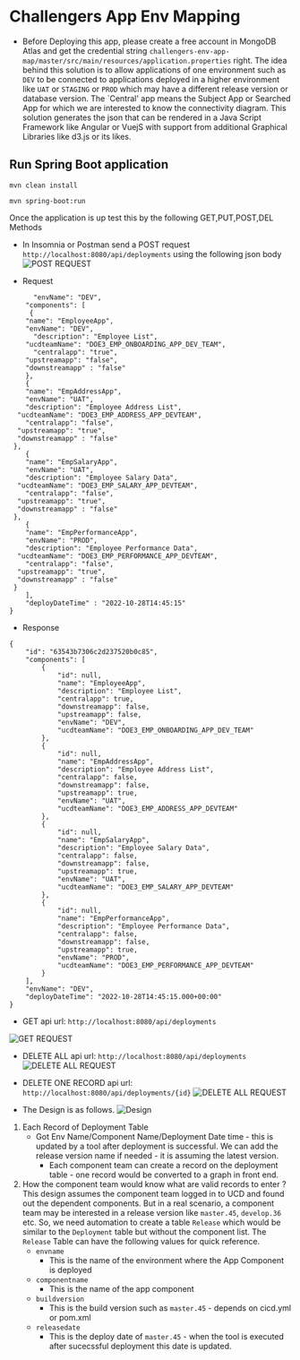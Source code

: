 # Challengers App Env Mapping

- Before Deploying this app, please create a free account in MongoDB Atlas and get the credential string `challengers-env-app-map/master/src/main/resources/application.properties` right. The idea behind this solution is to allow applications of one environment such as `DEV` to be connected to applications deployed in a higher environment like `UAT` or `STAGING` or `PROD` which may have a different release version or database version. The `Central' app means the Subject App or Searched App for which we are interested to know the connectivity diagram. This solution generates the json that can be rendered in a Java Script Framework like Angular or VuejS with support from additional Graphical Libraries like d3.js or its likes.

## Run Spring Boot application
```
mvn clean install
```
```
mvn spring-boot:run
```
Once the application is up test this by the following GET,PUT,POST,DEL Methods

- In Insomnia or Postman send a POST request `http://localhost:8080/api/deployments` using the following json body
![POST REQUEST](images/post_request.png)

- Request
```{
	  "envName": "DEV",
	"components": [
 	 {	
  	"name": "EmployeeApp",
  	"envName": "DEV",
	  "description": "Employee List",
    "ucdteamName": "DOE3_EMP_ONBOARDING_APP_DEV_TEAM",
	  "centralapp": "true",
    "upstreamapp": "false",
    "downstreamapp" : "false"
    },
	{
	"name": "EmpAddressApp",
	"envName": "UAT",
	"description": "Employee Address List",
  "ucdteamName": "DOE3_EMP_ADDRESS_APP_DEVTEAM",
	"centralapp": "false",
  "upstreamapp": "true",
  "downstreamapp" : "false"
 },
	{
	"name": "EmpSalaryApp",
	"envName": "UAT",
	"description": "Employee Salary Data",
  "ucdteamName": "DOE3_EMP_SALARY_APP_DEVTEAM",
	"centralapp": "false",
  "upstreamapp": "true",
  "downstreamapp" : "false"
 },
	{
	"name": "EmpPerformanceApp",
	"envName": "PROD",
	"description": "Employee Performance Data",
  "ucdteamName": "DOE3_EMP_PERFORMANCE_APP_DEVTEAM",
	"centralapp": "false",
  "upstreamapp": "true",
  "downstreamapp" : "false"
 }
	],
	"deployDateTime" : "2022-10-28T14:45:15"
}
```
- Response
```
{
	"id": "63543b7306c2d237520b0c85",
	"components": [
		{
			"id": null,
			"name": "EmployeeApp",
			"description": "Employee List",
			"centralapp": true,
			"downstreamapp": false,
			"upstreamapp": false,
			"envName": "DEV",
			"ucdteamName": "DOE3_EMP_ONBOARDING_APP_DEV_TEAM"
		},
		{
			"id": null,
			"name": "EmpAddressApp",
			"description": "Employee Address List",
			"centralapp": false,
			"downstreamapp": false,
			"upstreamapp": true,
			"envName": "UAT",
			"ucdteamName": "DOE3_EMP_ADDRESS_APP_DEVTEAM"
		},
		{
			"id": null,
			"name": "EmpSalaryApp",
			"description": "Employee Salary Data",
			"centralapp": false,
			"downstreamapp": false,
			"upstreamapp": true,
			"envName": "UAT",
			"ucdteamName": "DOE3_EMP_SALARY_APP_DEVTEAM"
		},
		{
			"id": null,
			"name": "EmpPerformanceApp",
			"description": "Employee Performance Data",
			"centralapp": false,
			"downstreamapp": false,
			"upstreamapp": true,
			"envName": "PROD",
			"ucdteamName": "DOE3_EMP_PERFORMANCE_APP_DEVTEAM"
		}
	],
	"envName": "DEV",
	"deployDateTime": "2022-10-28T14:45:15.000+00:00"
}
```
- GET api url: `http://localhost:8080/api/deployments`

![GET REQUEST](images/get_request.png)

- DELETE ALL api url: `http://localhost:8080/api/deployments`
![DELETE ALL REQUEST](images/delete_request.png)

- DELETE ONE RECORD api url: `http://localhost:8080/api/deployments/{id}`
![DELETE ALL REQUEST](images/delete_onerecord_request.png)


- The Design is as follows.
![Design](images/design_request.png)

1. Each Record of Deployment Table
   - Got Env Name/Component Name/Deployment Date time - this is updated by a tool after deployment is successful. We can add the release version name if needed - it is assuming the latest version.
     - Each component team can create a record on the deployment table - one record would be converted to a graph in front end.
2. How the component team would know what are valid records to enter ? This design assumes the component team logged in to UCD and found out the dependent components. But in a real scenario, a component team may be interested in a release version like `master.45`, `develop.36` etc. So, we need automation to create a table `Release` which would be similar to the `Deployment` table but without the component list. The  `Release` Table can have the following values for quick reference.
   - `envname`
     - This is the name of the environment where the App Component is deployed 
   - `componentname`
     - This is the name of the app component	 
   - `buildversion`
     - This is the build version such as `master.45` - depends on cicd.yml or pom.xml 
   - `releasedate`
     - This is the deploy date of `master.45` - when the tool is executed after sucecssful deployment this date is updated.